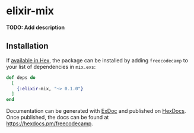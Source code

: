 # elixir-mix

**TODO: Add description**

## Installation

If [available in Hex](https://hex.pm/docs/publish), the package can be installed
by adding `freecodecamp` to your list of dependencies in `mix.exs`:

```elixir
def deps do
  [
    {:elixir-mix, "~> 0.1.0"}
  ]
end
```

Documentation can be generated with [ExDoc](https://github.com/elixir-lang/ex_doc)
and published on [HexDocs](https://hexdocs.pm). Once published, the docs can
be found at <https://hexdocs.pm/freecodecamp>.

